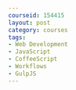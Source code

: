 ```yaml
---
courseid: 154415
layout: post
category: courses
tags:
- Web Development
- JavaScript
- CoffeeScript
- Workflows
- GulpJS
---
```

